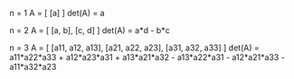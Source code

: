 <p>n = 1
A = [
    [a]
]
det(A) = a</p>
<p>n = 2
A = [
    [a, b],
    [c, d]
]
det(A) = a&#42;d - b&#42;c</p>
<p>n = 3
A = [
    [a11, a12, a13],
    [a21, a22, a23],
    [a31, a32, a33]
]
det(A) = a11&#42;a22&#42;a33 + a12&#42;a23&#42;a31 + a13&#42;a21&#42;a32 - a13&#42;a22&#42;a31 - a12&#42;a21&#42;a33 - a11&#42;a32&#42;a23</p>